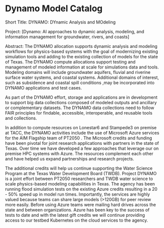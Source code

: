 # Dynamo Model Catalog

Short Title: DYNAMO: DYnamic Analysis and MOdeling

Project: [Dynamo: AI approaches to dynamic analysis, modeling, and information management for groundwater, rivers, and coasts]

Abstract: The DYNAMO allocation supports dynamic analysis and modeling workflows for physics-based systems with the goal of modernizing existing simulation tools and adding to the existing collection of models for the state of Texas. The DYNAMO compute allocations support testing and management of modeled information at scale for simulations data and tools. Modeling domains will include groundwater aquifers, fluvial and riverine surface water systems, and coastal systems. Additional domains of interest, such as subsidence and coastal spill conditions ,may be incorporated into DYNAMO applications and test cases.

As part of the DYNAMO effort, storage and applications are in development to support big data collections composed of modeled outputs and ancillary or complementary datasets. The DYNAMO data collections need to follow FAIR principles for findable, accessible, interoperable, and reusable tools and collections.

In addition to compute resources on Lonestar6 and Stampede3 on premise at TACC, the DYNAMO activities include the use of Microsoft Azure services for the AIM Flagship team of PT2050 . The Microsoft credits and funding have been pivotal for joint research applications with partners in the state of Texas. Over time we have developed a few approaches that leverage our on premise HPC systems with Azure. The resources complement each other and have helped us expand partnerships and research projects.

The additional credits will help us continue supporting the Water Science Program at the Texas Water Development Board (TWDB). Project DYNAMO is a joint effort between PT2050 researchers and TWDB water science to scale physics-based modeling capabilities in Texas. The agency has been running flood simulation tests on the existing Azure credits resulting in a 20 - 50% speed up in model run times. Importantly, the services are highly valued because teams can share large models (>120GB) for peer review more easily. Before using Azure teams were mailing hard drives across the state and between organizations. Azure has been key to the success of tests to date and with the latest gift credits we will continue providing access to our testbed Kubernetes on the cloud services to the agency.
